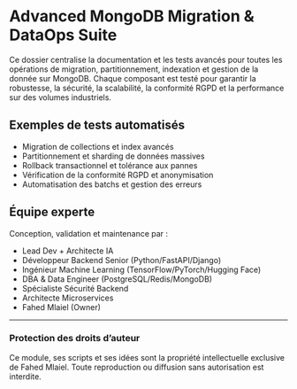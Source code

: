 # Advanced MongoDB Migration & DataOps Suite

Ce dossier centralise la documentation et les tests avancés pour toutes les opérations de migration, partitionnement, indexation et gestion de la donnée sur MongoDB. Chaque composant est testé pour garantir la robustesse, la sécurité, la scalabilité, la conformité RGPD et la performance sur des volumes industriels.

## Exemples de tests automatisés
- Migration de collections et index avancés
- Partitionnement et sharding de données massives
- Rollback transactionnel et tolérance aux pannes
- Vérification de la conformité RGPD et anonymisation
- Automatisation des batchs et gestion des erreurs

## Équipe experte
Conception, validation et maintenance par :
- Lead Dev + Architecte IA
- Développeur Backend Senior (Python/FastAPI/Django)
- Ingénieur Machine Learning (TensorFlow/PyTorch/Hugging Face)
- DBA & Data Engineer (PostgreSQL/Redis/MongoDB)
- Spécialiste Sécurité Backend
- Architecte Microservices
- Fahed Mlaiel (Owner)

---
### Protection des droits d’auteur
Ce module, ses scripts et ses idées sont la propriété intellectuelle exclusive de Fahed Mlaiel. Toute reproduction ou diffusion sans autorisation est interdite.